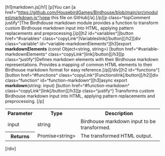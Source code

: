 [h1]markdown.js[/h1]
[p]You can [a href=^https://github.com/HousebirdGames/Birdhouse/blob/main/src\modules\markdown.js^]view this file on GitHub[/a].[/p][p class=^topComment justify^]The Birdhdouse markdown module provides a function to transform custom Birdhouse markdown input into HTML, applying pattern replacements and preprocessing.[/p][h2 id=^variables^][button href=^#variables^ class=^copyLink^]Variables<span class="material-icons spaceLeft">link</span>[/button][/h2][div class=^variable^ id=^variable-markdownElements^][h3]export <strong class="copyData" data-copy="markdownElements">markdownElements</strong> (const Object&lt;string, string&gt;) [button href=^#variable-markdownElements^ class=^copyLink^]<span class="material-icons">link</span>[/button][/h3][p class=^justify^]Defines markdown elements with their Birdhouse markdown representations. Provides a mapping of common HTML elements to their Birdhouse markdown format for easy reference.[/p][/div][h2 id=^functions^][button href=^#functions^ class=^copyLink^]Functions<span class="material-icons spaceLeft">link</span>[/button][/h2][div class=^function^ id=^function-markdown^][h3]async export <strong class="copyData" data-copy="markdown(string)">markdown</strong>(string: input) [button href=^#function-markdown^ class=^copyLink^]<span class="material-icons">link</span>[/button][/h3][p class=^justify^] Transforms custom Birdhouse markdown input into HTML, applying pattern replacements and preprocessing. [/p]<table><tr><th>Parameter</th><th>Type</th><th>Description</th></tr><tr><td class="parameter">input</td><td>string</td><td>Birdhouse markdown input to be transformed.</td></tr><tr></tr><tr><th class="returns">Returns</th><td>Promise&lt;string&gt;</td><td>The transformed HTML output.</td></tr></table>[/div]